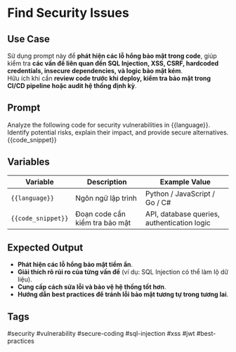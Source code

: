 # Find Security Issues  

## **Use Case**  
Sử dụng prompt này để **phát hiện các lỗ hổng bảo mật trong code**, giúp kiểm tra **các vấn đề liên quan đến SQL Injection, XSS, CSRF, hardcoded credentials, insecure dependencies, và logic bảo mật kém**.  
Hữu ích khi cần **review code trước khi deploy, kiểm tra bảo mật trong CI/CD pipeline hoặc audit hệ thống định kỳ**.  

## **Prompt**  
Analyze the following code for security vulnerabilities in {{language}}.
Identify potential risks, explain their impact, and provide secure alternatives.
{{code_snippet}}

## **Variables**  
| Variable | Description | Example Value |
|----------|------------|--------------|
| `{{language}}` | Ngôn ngữ lập trình | Python / JavaScript / Go / C# |
| `{{code_snippet}}` | Đoạn code cần kiểm tra bảo mật | API, database queries, authentication logic |

## **Expected Output**  
- **Phát hiện các lỗ hổng bảo mật tiềm ẩn**.  
- **Giải thích rõ rủi ro của từng vấn đề** (ví dụ: SQL Injection có thể làm lộ dữ liệu).  
- **Cung cấp cách sửa lỗi và bảo vệ hệ thống tốt hơn**.  
- **Hướng dẫn best practices để tránh lỗi bảo mật tương tự trong tương lai**.  

## **Tags**
#security #vulnerability #secure-coding #sql-injection #xss #jwt #best-practices